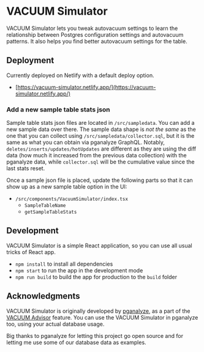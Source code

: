 # VACUUM Simulator

VACUUM Simulator lets you tweak autovacuum settings to learn the relationship
between Postgres configuration settings and autovacuum patterns.
It also helps you find better autovacuum settings for the table.

## Deployment

Currently deployed on Netlify with a default deploy option.

- [https://vacuum-simulator.netlify.app/](https://vacuum-simulator.netlify.app/)

### Add a new sample table stats json

Sample table stats json files are located in `/src/sampledata`. You can add a
new sample data over there. The sample data shape is _not the same_ as the one
that you can collect using `/src/sampledata/collector.sql`, but it is the same
as what you can obtain via pganalyze GraphQL.
Notably, `deletes/inserts/updates/hotUpdates` are different as they are using
the diff data (how much it increased from the previous data collection) with the
pganalyze data, while `collector.sql` will be the cumulative value since the
last stats reset.

Once a sample json file is placed, update the following parts so that it can
show up as a new sample table option in the UI:

- `/src/components/VacuumSimulator/index.tsx`
   - `SampleTableName`
   - `getSampleTableStats`

## Development

VACUUM Simulator is a simple React application, so you can use all usual tricks
of React app.

- `npm install` to install all dependencies
- `npm start` to run the app in the development mode
- `npm run build` to build the app for production to the `build` folder

## Acknowledgments

VACUUM Simulator is originally developed by [pganalyze](https://pganalyze.com),
as a part of the [VACUUM Advisor](https://pganalyze.com/postgres-vacuum-advisor)
feature. You can use the VACUUM Simulator in pganalyze too, using your actual
database usage.

Big thanks to pganalyze for letting this project go open source and for letting
me use some of our database data as examples.
